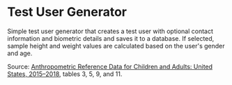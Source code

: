 # Test User Generator

Simple test user generator that creates a test user with optional contact information and biometric details and saves it to a database. If selected, sample height and weight values are calculated based on the user's gender and age.

Source: [Anthropometric Reference Data for Children and Adults: United States, 2015–2018](https://www.cdc.gov/nchs/data/series/sr_03/sr03-046-508.pdfv), tables 3, 5, 9, and 11.
